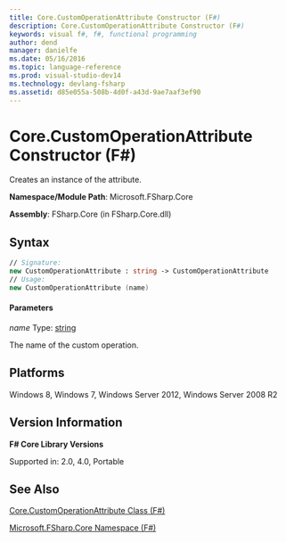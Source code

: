 ```yaml
---
title: Core.CustomOperationAttribute Constructor (F#)
description: Core.CustomOperationAttribute Constructor (F#)
keywords: visual f#, f#, functional programming
author: dend
manager: danielfe
ms.date: 05/16/2016
ms.topic: language-reference
ms.prod: visual-studio-dev14
ms.technology: devlang-fsharp
ms.assetid: d85e055a-508b-4d0f-a43d-9ae7aaf3ef90 
---
```


# Core.CustomOperationAttribute Constructor (F#)

Creates an instance of the attribute.

**Namespace/Module Path**: Microsoft.FSharp.Core

**Assembly**: FSharp.Core (in FSharp.Core.dll)


## Syntax

```fsharp
// Signature:
new CustomOperationAttribute : string -> CustomOperationAttribute
// Usage:
new CustomOperationAttribute (name)
```

#### Parameters
*name*
Type: [string](https://msdn.microsoft.com/library/12b97856-ec80-4f70-a018-afb0753f755a)


The name of the custom operation.

## Platforms
Windows 8, Windows 7, Windows Server 2012, Windows Server 2008 R2


## Version Information
**F# Core Library Versions**

Supported in: 2.0, 4.0, Portable

## See Also
[Core.CustomOperationAttribute Class &#40;F&#35;&#41;](Core.CustomOperationAttribute-Class-%5BFSharp%5D.md)

[Microsoft.FSharp.Core Namespace &#40;F&#35;&#41;](Microsoft.FSharp.Core-Namespace-%5BFSharp%5D.md)